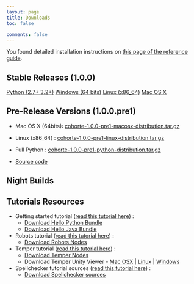 ```yaml
---
layout: page
title: Downloads
toc: false

comments: false
---
```




You found detailed installation instructions on [this page of the reference guide](../docs/1.x/setup).

## Stable Releases (1.0.0)

<div class="menu-choices">
    <a style="left: -10%;" class="menu-choice menu-choice-python"
      href="http://repo.isandlatech.com/maven/releases/org/cohorte/platforms/cohorte/1.0.0/cohorte-1.0.0-python-distribution.tar.gz">Python (2.7+ 3.2+)</a>
    <a style="left: 19%;" class="menu-choice menu-choice-windows"
      href="http://repo.isandlatech.com/maven/releases/org/cohorte/platforms/cohorte/1.0.0/cohorte-1.0.0-windows-distribution.tar.gz">Windows (64 bits)</a>
    <a style="left: 48%;" class="menu-choice menu-choice-linux"
      href="http://repo.isandlatech.com/maven/releases/org/cohorte/platforms/cohorte/1.0.0/cohorte-1.0.0-linux-distribution.tar.gz">Linux (x86_64)</a>
    <a style="left: 77%;" class="menu-choice menu-choice-macosx"
      href="http://repo.isandlatech.com/maven/releases/org/cohorte/platforms/cohorte/1.0.0/cohorte-1.0.0-macosx-distribution.tar.gz">Mac OS X</a>    
</div>

<div id="download_releases">
</div>

## Pre-Release Versions (1.0.0.pre1)


* Mac OS X (64bits): [cohorte-1.0.0-pre1-macosx-distribution.tar.gz](http://repo.isandlatech.com/downloads/cohorte/1.x/cohorte-1.0.0pre1-macosx-distribution.tar.gz) 
* Linux (x86_64) : [cohorte-1.0.0-pre1-linux-distribution.tar.gz](http://repo.isandlatech.com/downloads/cohorte/1.x/cohorte-1.0.0-pre1-linux-distribution.tar.gz) 
* Full Python : [cohorte-1.0.0-pre1-python-distribution.tar.gz](http://repo.isandlatech.com/downloads/cohorte/1.x/cohorte-1.0.0-pre1-python-distribution.tar.gz) 


* [Source code](https://github.com/isandlaTech/cohorte-platforms/releases/tag/v1.0.0-pre1)

## Night Builds

<div id="download_night_builds">
</div>


## Tutorials Resources

<ul>
  <li>Getting started tutorial (<a href="{{site.baseurl}}/docs/1.x/tutorials/getting-started">read this tutorial here</a>) : <br/>
      <ul><li><a id="download_hello_demo_python_snapshot" href="#">Download Hello Python Bundle</a></li>
          <li><a id="download_hello_demo_java_snapshot" href="#">Download Hello Java Bundle</a></li></ul>
  </li>
  <li>Robots tutorial (<a href="{{site.baseurl}}/docs/1.x/tutorials/robots">read this tutorial here</a>) : <br/>
      <ul><li><a id="download_robots_snapshot" href="#">Download Robots Nodes</a></li>
      </ul>
  </li>
  <li>Temper tutorial (<a href="{{site.baseurl}}/docs/1.x/tutorials/temper">read this tutorial here</a>) : <br/>
      <ul><li><a id="download_temper_snapshot" href="#">Download Temper Nodes</a></li>
          <li>Download Temper Unity Viewer - <a href="#">Mac OSX</a> | <a href="#">Linux</a> | <a href="#">Windows</a></li></ul>
  </li>
  <li>Spellchecker tutorial sources (<a href="{{site.baseurl}}/docs/1.x/tutorials/spellchecker">read this tutorial here</a>) : <br/>
      <ul><li><a id="download_spellchecker_snapshot" href="#">Download Spellchecker sources</a></li>
      </ul>
  </li>
</ul>

<script>
    function update_night_build_links() {
        $.getJSON( "http://cohorte.github.io/latest_platforms.json", function( data1 ) {
            console.log("refresh snapshots...");
            frame = "<ul>";
            frame += "<li><a href='" + data1["snapshots"]["cohorte-linux-distribution"]["files"]["tar.gz"] + "'>cohorte-linux-distribution (" + data1["snapshots"]["cohorte-linux-distribution"]["version"] + ")</a></li>"
            frame += "<li><a href='" + data1["snapshots"]["cohorte-macosx-distribution"]["files"]["tar.gz"] + "'>cohorte-macosx-distribution (" + data1["snapshots"]["cohorte-macosx-distribution"]["version"] + ")</a></li>"
            frame += "<li><a href='" + data1["snapshots"]["cohorte-python-distribution"]["files"]["tar.gz"] + "'>cohorte-python-distribution (" + data1["snapshots"]["cohorte-python-distribution"]["version"] + ")</a></li>"
            	
	          frame += "</ul>";
            $('#download_night_builds').html(frame);
        });
        
    }

    function update_getting_started_tutorial_links() {
        $.getJSON( "http://cohorte.github.io/latest_demos_hello.json", function( data2 ) {                                 
            $("#download_hello_demo_python_snapshot").attr("href", data2["snapshots"]["hello-python-distribution"]["files"]["zip"]);
            $("#download_hello_demo_java_snapshot").attr("href", data2["snapshots"]["hello"]["files"]["jar"]);
        });
    }

    function update_robots_tutorial_links() {
        $.getJSON( "http://cohorte.github.io/latest_demos_robots.json", function( data3 ) {
            $("#download_robots_snapshot").attr("href", data3["snapshots"]["robots-distribution"]["files"]["zip"]) ;        
        });
    }

    function update_temper_tutorial_links() {
        $.getJSON( "http://cohorte.github.io/latest_demos_temper.json", function( data3 ) {
            $("#download_temper_snapshot").attr("href", data3["snapshots"]["temper-distribution"]["files"]["zip"]) ;        
        });
    }

    function update_spellchecker_tutorial_links() {
        $.getJSON( "http://cohorte.github.io/latest_demos_spellchecker.json", function( data4 ) {                                 
            $("#download_spellchecker_snapshot").attr("href", data4["snapshots"]["spellchecker-distribution"]["files"]["zip"]);            
        });
    }


    $(document).ready(function() {        
        update_night_build_links();
        update_getting_started_tutorial_links();
        update_temper_tutorial_links();
        update_spellchecker_tutorial_links();
    });
</script>
